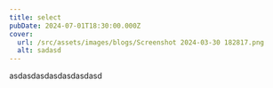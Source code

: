 ```yaml
---
title: select
pubDate: 2024-07-01T18:30:00.000Z
cover:
  url: /src/assets/images/blogs/Screenshot 2024-03-30 182817.png
  alt: sadasd
---
```


asdasdasdasdasdasdasd
